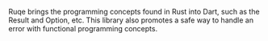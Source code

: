 Ruqe brings the programming concepts found in Rust into Dart, such as the
Result and Option, etc. This library also promotes a safe way to handle an
error with functional programming concepts.

